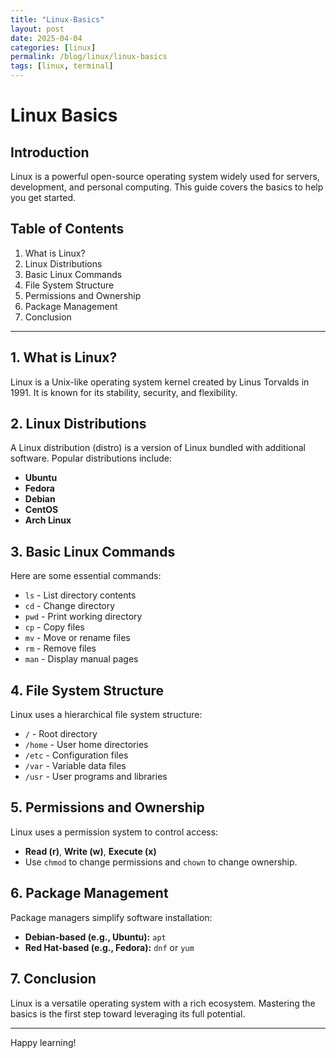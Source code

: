 ```yaml
---
title: "Linux-Basics"
layout: post
date: 2025-04-04
categories: [linux]
permalink: /blog/linux/linux-basics
tags: [linux, terminal]
---
```



# Linux Basics

## Introduction
Linux is a powerful open-source operating system widely used for servers, development, and personal computing. This guide covers the basics to help you get started.

## Table of Contents
1. What is Linux?
2. Linux Distributions
3. Basic Linux Commands
4. File System Structure
5. Permissions and Ownership
6. Package Management
7. Conclusion

---

## 1. What is Linux?
Linux is a Unix-like operating system kernel created by Linus Torvalds in 1991. It is known for its stability, security, and flexibility.

## 2. Linux Distributions
A Linux distribution (distro) is a version of Linux bundled with additional software. Popular distributions include:
- **Ubuntu**
- **Fedora**
- **Debian**
- **CentOS**
- **Arch Linux**

## 3. Basic Linux Commands
Here are some essential commands:
- `ls` - List directory contents
- `cd` - Change directory
- `pwd` - Print working directory
- `cp` - Copy files
- `mv` - Move or rename files
- `rm` - Remove files
- `man` - Display manual pages

## 4. File System Structure
Linux uses a hierarchical file system structure:
- `/` - Root directory
- `/home` - User home directories
- `/etc` - Configuration files
- `/var` - Variable data files
- `/usr` - User programs and libraries

## 5. Permissions and Ownership
Linux uses a permission system to control access:
- **Read (r)**, **Write (w)**, **Execute (x)**
- Use `chmod` to change permissions and `chown` to change ownership.

## 6. Package Management
Package managers simplify software installation:
- **Debian-based (e.g., Ubuntu):** `apt`
- **Red Hat-based (e.g., Fedora):** `dnf` or `yum`

## 7. Conclusion
Linux is a versatile operating system with a rich ecosystem. Mastering the basics is the first step toward leveraging its full potential.

---

Happy learning!